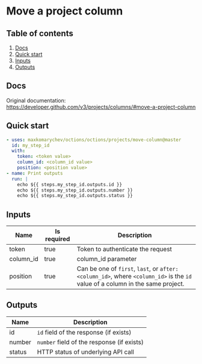 # Move a project column

## Table of contents

1. [Docs](#docs)
1. [Quick start](#quick-start)
1. [Inputs](#inputs)
1. [Outputs](#outputs)

<a name="quick-start" ></a>
## Docs

Original documentation: https://developer.github.com/v3/projects/columns/#move-a-project-column




<a name="quick start" ></a>
## Quick start

```yaml
- uses: maxkomarychev/octions/octions/projects/move-column@master
  id: my_step_id
  with:
    token: <token value>
    column_id: <column_id value>
    position: <position value>
- name: Print outputs
  run: |
    echo ${{ steps.my_step_id.outputs.id }}
    echo ${{ steps.my_step_id.outputs.number }}
    echo ${{ steps.my_step_id.outputs.status }}
```


<a name="inputs" ></a>
## Inputs

| Name | Is required | Description |
|---|---|---|
|token|true|Token to authenticate the request
|column_id|true|column_id parameter
|position|true|Can be one of `first`, `last`, or `after:<column_id>`, where `<column_id>` is the `id` value of a column in the same project.

<a name="outputs" ></a>
## Outputs

| Name | Description |
|---|---|
|id|`id` field of the response (if exists)|
|number|`number` field of the response (if exists)|
|status|HTTP status of underlying API call|

